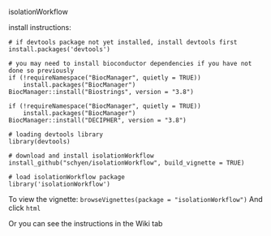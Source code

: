 isolationWorkflow


install instructions:
```
# if devtools package not yet installed, install devtools first
install.packages('devtools')

# you may need to install bioconductor dependencies if you have not done so previously
if (!requireNamespace("BiocManager", quietly = TRUE))
    install.packages("BiocManager")
BiocManager::install("Biostrings", version = "3.8")

if (!requireNamespace("BiocManager", quietly = TRUE))
    install.packages("BiocManager")
BiocManager::install("DECIPHER", version = "3.8")

# loading devtools library
library(devtools)

# download and install isolationWorkflow
install_github("schyen/isolationWorkflow", build_vignette = TRUE)

# load isolationWorkflow package
library('isolationWorkflow')
```
To view the vignette:
`browseVignettes(package = "isolationWorkflow")`
And click `html`

Or you can see the instructions in the Wiki tab
